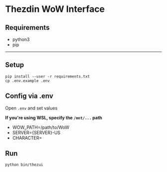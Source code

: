 # Thezdin WoW Interface

## Requirements

* python3
* pip

---

## Setup

    pip install --user -r requirements.txt
    cp .env.example .env

## Config via  .env

Open `.env` and set values

**If you're using WSL, specify the `/mnt/...` path**

- WOW_PATH=/path/to/WoW
- SERVER={SERVER}-US
- CHARACTER=

## Run

    python bin/thezui